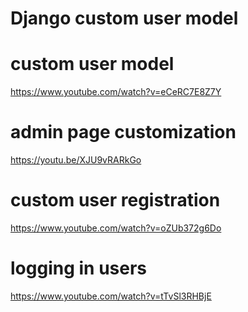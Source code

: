 # Django custom user model

# custom user model
https://www.youtube.com/watch?v=eCeRC7E8Z7Y

# admin page customization
https://youtu.be/XJU9vRARkGo

# custom user registration
https://www.youtube.com/watch?v=oZUb372g6Do

# logging in users
https://www.youtube.com/watch?v=tTvSl3RHBjE
